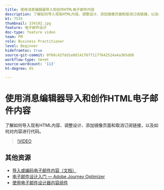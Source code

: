 ```yaml
---
title: 使用消息编辑器导入和创作HTML电子邮件内容
description: 了解如何导入现有HTML内容、调整设计、添加镜像页面和取消订阅链接，以及如何对内容进行代码。
kt: 7535
thumbnail: 334102.jpg
feature: 电子邮件设计
doc-type: feature video
team: PM
role: Business Practitioner
level: Beginner
hidefromtoc: true
source-git-commit: 0f68c42fdd1e0d141f67f1177642524a4a365dd8
workflow-type: tm+mt
source-wordcount: '113'
ht-degree: 6%

---
```



# 使用消息编辑器导入和创作HTML电子邮件内容

了解如何导入现有HTML内容、调整设计、添加镜像页面和取消订阅链接，以及如何对内容进行代码。

>[!VIDEO](https://video.tv.adobe.com/v/334102?quality=12)

## 其他资源

* [导入或编码电子邮件内容（文档）](https://experienceleague.adobe.com/docs/journey-optimizer/using/create-messages/email-designer/existing-content.html)
* [电子邮件设计入门 — Adobe Journey Optimizer](https://experienceleague.adobe.com/docs/journey-optimizer/using/create-messages/email-designer/design-emails.html)
* [使用电子邮件设计器内容组件](https://experienceleague.adobe.com/docs/journey-optimizer/using/create-messages/email-designer/design-emails.html)
